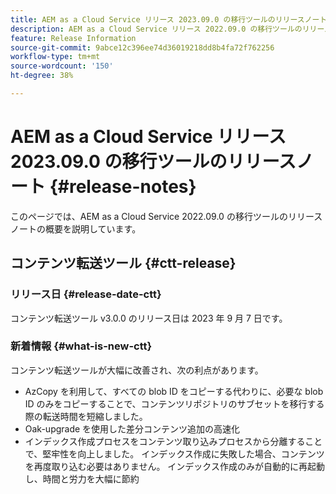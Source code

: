 ```yaml
---
title: AEM as a Cloud Service リリース 2023.09.0 の移行ツールのリリースノート
description: AEM as a Cloud Service リリース 2022.09.0 の移行ツールのリリースノート
feature: Release Information
source-git-commit: 9abce12c396ee74d36019218dd8b4fa72f762256
workflow-type: tm+mt
source-wordcount: '150'
ht-degree: 38%

---
```


# AEM as a Cloud Service リリース 2023.09.0 の移行ツールのリリースノート {#release-notes}

このページでは、AEM as a Cloud Service 2022.09.0 の移行ツールのリリースノートの概要を説明しています。

## コンテンツ転送ツール {#ctt-release}

### リリース日 {#release-date-ctt}

コンテンツ転送ツール v3.0.0 のリリース日は 2023 年 9 月 7 日です。

### 新着情報 {#what-is-new-ctt}

コンテンツ転送ツールが大幅に改善され、次の利点があります。
* AzCopy を利用して、すべての blob ID をコピーする代わりに、必要な blob ID のみをコピーすることで、コンテンツリポジトリのサブセットを移行する際の転送時間を短縮しました。
* Oak-upgrade を使用した差分コンテンツ追加の高速化
* インデックス作成プロセスをコンテンツ取り込みプロセスから分離することで、堅牢性を向上しました。 インデックス作成に失敗した場合、コンテンツを再度取り込む必要はありません。 インデックス作成のみが自動的に再起動し、時間と労力を大幅に節約



